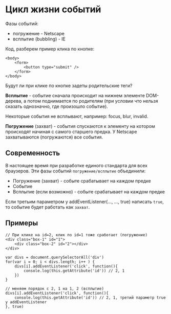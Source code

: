 # Цикл жизни событий
Фазы событий:
- погружение - Netscape
- всплытие (bubbling) - IE

Код, разберем пример клика по кнопке:

    <body>
        <form>
            <button type="submit" />
        </form>
    </body>

Будут ли при клике по кнопке задеты родительские теги?

**Всплытие** - событие сначала происходит на нижнем элементе DOM-дерева, а потом поднимается по родителям (при условии что нельзя сказать однозначно, где произошло событие).

Некоторые события не всплывают, например: focus, blur, invalid.

**Погружение** (захват) - события спускаются к элементу на котором происходят начиная с самого старшего предка. У Netscape захватываются (погружаются) все события.

## Современность
В настоящее время при разработке единого стандарта для всех браузеров. Эти фазы событий `погружение/всплытие` объединили:

- Погружение (захват) - событе срабатывает на каждом предке
- Событие
- Всплытие (если возможно) - событе срабатывает на каждом предке

Если третьим параметром у addEventListener(..., ..., true) написать `true`, то событие будет работать как `захват`.

## Примеры

    // При клике на id=2, клик по id=1 тоже сработает (погружение)
    <div class="box-1" id="1">
        <div class="box-2" id="2"></div>
    </div>
    
    var divs = document.querySelectorAll('div')
    for(var i = 0; i < divs.length; i++ ) {
        divs[i].addEventListener('click', function(){
            console.log(this.getAttribute('id')) // 2, 1
        })
    }
    
    // меняем порядок с 2, 1 на 1, 2 (всплытие)
    divs[i].addEventListener('click', function(){
        console.log(this.getAttribute('id')) // 2, 1, третий параметр true у addEventListener
    }, true)
